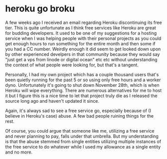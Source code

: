 # heroku go broku

A few weeks ago I received an email regarding Heroku discontinuing its free
tier. This is quite unfortunate as I think free services like Heroku are great
for budding developers. It used to be one of my suggestions for a hosting
service when I was helping people with their personal projects as you could get
enough hours to run something for the entire month and then some if you had a CC
number. Weirdly enough it did seem to get looked down upon by other experienced
develpers in that community because they would say "just get a vps from linode
or digital ocean" etc etc without understanding the context of what people were
looking for, but that's a tangent.

Personally, I had my own project which has a couple thousand users that's been
quietly running for the past 5 or so using only free hours and a worker dyno.
Unfortunately it's going to shut down November 28th, which is when Heroku will
wipe everything. There are numerous alternatives for me to host it but I figure
this is a nice time to let that project truly die as I released the source long
ago and haven't updated it since.

Again, it's always sad to see a free service go, especially because of (I
believe in Heroku's case) abuse. A few bad people ruining things for the rest.

Of course, you could argue that someone like me, utilizing a free service and
never planning to pay, falls under that umbrella. But my understanding is that
the abuse stemmed from single entities utilizing multiple instances of the free
service to do whatever while I used my allowance as a single entity and no more.
